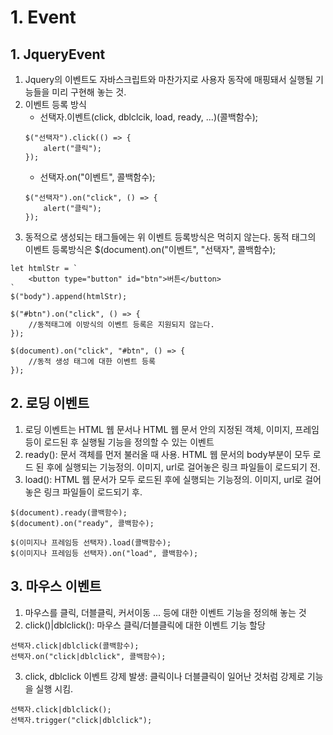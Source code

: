 # 1. Event
## 1. JqueryEvent
1. Jquery의 이벤트도 자바스크립트와 마찬가지로 사용자 동작에 매핑돼서 실행될 기능들을 미리 구현해 놓는 것.
2. 이벤트 등록 방식
    - 선택자.이벤트(click, dblclcik, load, ready, ...)(콜백함수);
    ```
    $("선택자").click(() => {
        alert("클릭");
    });
    ```
    - 선택자.on("이벤트", 콜백함수);
    ```
    $("선택자").on("click", () => {
        alert("클릭");
    });
    ```
3. 동적으로 생성되는 태그들에는 위 이벤트 등록방식은 먹히지 않는다. 동적 태그의 이벤트 등록방식은 $(document).on("이벤트", "선택자", 콜백함수);
```
let htmlStr = `
    <button type="button" id="btn">버튼</button>
`
$("body").append(htmlStr);

$("#btn").on("click", () => {
    //동적태그에 이방식의 이벤트 등록은 지원되지 않는다.
});

$(document).on("click", "#btn", () => {
    //동적 생성 태그에 대한 이벤트 등록
});
```

## 2. 로딩 이벤트
1. 로딩 이벤트는 HTML 웹 문서나 HTML 웹 문서 안의 지정된 객체, 이미지, 프레임 등이 로드된 후 실행될 기능을 정의할 수 있는 이벤트
2. ready(): 문서 객체를 먼저 불러올 때 사용. HTML 웹 문서의 body부분이 모두 로드 된 후에 실행되는 기능정의. 이미지, url로 걸어놓은 링크 파일들이 로드되기 전.
3. load(): HTML 웹 문서가 모두 로드된 후에 실행되는 기능정의. 이미지, url로 걸어놓은 링크 파일들이 로드되기 후.
```
$(document).ready(콜백함수);
$(document).on("ready", 콜백함수);

$(이미지나 프레임등 선택자).load(콜백함수);
$(이미지나 프레임등 선택자).on("load", 콜백함수);
```

## 3. 마우스 이벤트
1. 마우스를 클릭, 더블클릭, 커서이동 ... 등에 대한 이벤트 기능을 정의해 놓는 것
2. click()|dblclick(): 마우스 클릭/더블클릭에 대한 이벤트 기능 할당
```
선택자.click|dblclick(콜백함수);
선택자.on("click|dblclick", 콜백함수);
```
3. click, dblclick 이벤트 강제 발생: 클릭이나 더블클릭이 일어난 것처럼 강제로 기능을 실행 시킴.
```
선택자.click|dblclick();
선택자.trigger("click|dblclick");
```